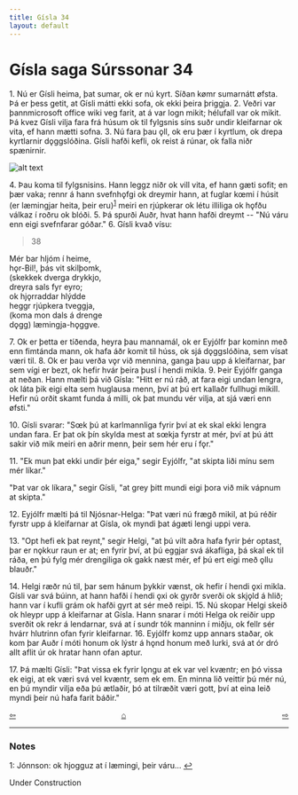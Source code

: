```yaml
---
title: Gísla 34
layout: default
---
```


# Gísla saga Súrssonar 34

1\. Nú er Gísli heima, þat sumar, ok er nú kyrt. Síðan k&oslash;mr sumarnátt &oslash;fsta. Þá er þess getit, at Gísli mátti ekki sofa, ok ekki þeira þriggja. 2. Veðri var þannmicrosoft office wiki veg farit, at á var logn mikit; hélufall var ok mikit. Þá kvez Gísli vilja fara frá húsum ok til fylgsnis síns suðr undir kleifarnar ok vita, ef hann mætti sofna. 3. Nú fara þau &#x1EB;ll, ok eru þær í kyrtlum, ok drepa kyrtlarnir d&#x1EB;ggslóðina. Gísli hafði kefli, ok reist á rúnar, ok falla niðr spænirnir.

![alt text](https://upload.wikimedia.org/wikipedia/commons/a/ad/Gisle_med_Aud_och_Gudrid.jpg "Gisli with Aud and Gudrid")

4\. Þau koma til fylgsnisins. Hann leggz niðr ok vill vita, ef hann gæti sofit; en þær vaka; rennr á hann svefnh&#x1EB;fgi ok dreymir hann, at fuglar k&oelig;mi í húsit (er læmingjar heita, þeir eru)<sup id="a1">[1](#myfootnote1)</sup> meiri en rjúpkerar ok létu illiliga ok h&#x1EB;fðu válkaz í roðru ok blóði. 5. Þá spurði Auðr, hvat hann hafði dreymt -- "Nú váru enn eigi svefnfarar góðar." 6. Gísli kvað vísu:

   >38   
   >    
   Mér bar hljóm í heime,   
   h&#x1EB;r-Bil!, þás vit skilþomk,   
   (skekkek dverga drykkjo,   
   dreyra sals fyr eyro;   
   ok hj&#x1EB;rraddar hlýdde   
   heggr rjúpkera tveggja,   
   (koma mon dals á drenge   
   d&#x1EB;gg) læmingja-h&#x1EB;ggve.   

7\. Ok er þetta er tíðenda, heyra þau mannamál, ok er Eyjólfr þar kominn með enn fimtánda mann, ok hafa áðr komit til húss, ok sjá d&#x1EB;ggslóðina, sem vísat væri til. 8. Ok er þau verða v&#x1EB;r við mennina, ganga þau upp á kleifarnar, þar sem vígi er bezt, ok hefir hvár þeira þusl í hendi mikla. 9. Þeir Eyjólfr ganga at neðan. Hann mælti þá við Gísla: "Hitt er nú ráð, at fara eigi undan lengra, ok láta þik eigi elta sem huglausa menn, því at þú ert kallaðr fullhugi mikill. Hefir nú orðit skamt funda á milli, ok þat mundu vér vilja, at sjá væri enn &oslash;fsti."

10\. Gísli svarar: "S&oelig;k þú at karlmannliga fyrir því at ek skal ekki lengra undan fara. Er þat ok þín skylda mest at s&oelig;kja fyrstr at mér, því at þú átt sakir við mik meiri en aðrir menn, þeir sem hér eru í f&#x1EB;r."

11\. "Ek mun þat ekki undir þér eiga," segir Eyjólfr, "at skipta liði mínu sem mér líkar."

"Þat var ok líkara," segir Gísli, "at grey þitt mundi eigi þora við mik vápnum at skipta."

12\. Eyjólfr mælti þá til Njósnar-Helga: "Þat væri nú frægð mikil, at þú réðir fyrstr upp á kleifarnar at Gísla, ok myndi þat ágæti lengi uppi vera.

13\. "Opt hefi ek þat reynt," segir Helgi, "at þú vilt aðra hafa fyrir þér optast, þar er n&#x1EB;kkur raun er at; en fyrir því, at þú eggjar svá ákafliga, þá skal ek til ráða, en þú fylg mér drengiliga ok gakk næst mér, ef þú ert eigi með &#x1EB;llu blauðr."

14\. Helgi ræðr nú til, þar sem hánum þykkir vænst, ok hefir í hendi &#x1EB;xi mikla. Gísli var svá búinn, at hann hafði í hendi &#x1EB;xi ok gyrðr sverði ok skj&#x1EB;ld á hlið; hann var í kufli grám ok hafði gyrt at sér með reipi. 15. Nú skopar Helgi skeið ok hleypr upp á kleifarnar at Gísla. Hann snarar í móti Helga ok reiðir upp sverðit ok rekr á lendarnar, svá at í sundr tók manninn í miðju, ok fellr sér hvárr hlutrinn ofan fyrir kleifarnar. 16. Eyjólfr komz upp annars staðar, ok kom þar Auðr í móti honum ok lýstr á h&#x1EB;nd honum með lurki, svá at ór dró allt aflit úr ok hratar hann ofan aptur.

17\. Þá mælti Gísli: "Þat vissa ek fyrir l&#x1EB;ngu at ek var vel kvæntr; en þó vissa ek eigi, at ek væri svá vel kvæntr, sem ek em. En minna lið veittir þú mér nú, en þú myndir vilja eða þú ætlaðir, þó at tilræðit væri gott, því at eina leið myndi þeir nú hafa farit báðir."

<div style="float: left"><a href="http://rcblack.net/Gisla_saga/Gisla_33">⇦</a></div>
<div style="float: right"><a href="http://rcblack.net/Gisla_saga/Gisla_35">⇨</a></div>
<div style="margin: 0 auto; width: 100px;"><a href="http://rcblack.net/Gisla_saga/Gisla_home">&#8962;</a></div>

---

### Notes

<a name="myfootnote1" id="f1">1</a>:
Jónnson: ok hjogguz at í læmingi, þeir váru...
[↩](#a1)

Under Construction
